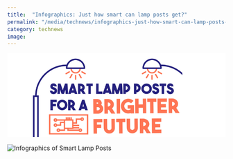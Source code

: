```yaml
---
title:  "Infographics: Just how smart can lamp posts get?"
permalink: "/media/technews/infographics-just-how-smart-can-lamp-posts-get"
category: technews
image: 
---
```


![Infographics of Smart Lamp Posts](/images/technews/infographics-just-how-smart-can-lamp-posts-get-part-1.png)

![Infographics of Smart Lamp Posts](/images/technews/infographics-just-how-smart-can-lamp-posts-get-part-2.jpg)

